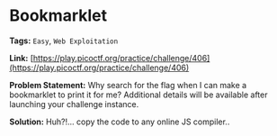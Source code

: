 # Bookmarklet

**Tags:** `Easy`, `Web Exploitation`

**Link:** [https://play.picoctf.org/practice/challenge/406](https://play.picoctf.org/practice/challenge/406)

**Problem Statement:** Why search for the flag when I can make a bookmarklet to print it for me? Additional details will be available after launching your challenge instance.

**Solution:** Huh?!... copy the code to any online JS compiler..
